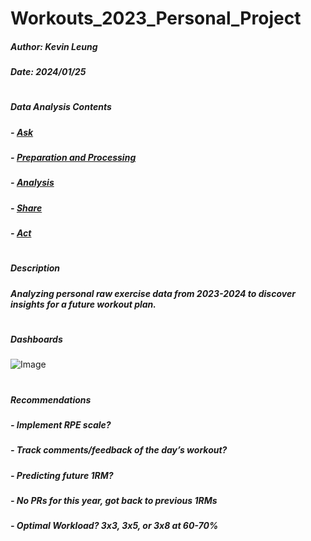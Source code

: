 # Workouts_2023_Personal_Project
##### Author: Kevin Leung
##### Date: 2024/01/25
#
##### Data Analysis Contents
##### - [Ask](Description)
##### - [Preparation and Processing](https://github.com/kleung157/Workouts_2023_Personal_Project/blob/d1622638481ffd651c763dcd5387e850b1186a07/workouts_data_preparation_processing)
##### - [Analysis](https://github.com/kleung157/Workouts_2023_Personal_Project/blob/d1622638481ffd651c763dcd5387e850b1186a07/workouts_data_analysis)
##### - [Share](https://github.com/kleung157/Workouts_2023_Personal_Project/blob/d1622638481ffd651c763dcd5387e850b1186a07/workouts_data_share_of_observations.docx)
##### - [Act](Recommendations)
#
##### Description
##### Analyzing personal raw exercise data from 2023-2024 to discover insights for a future workout plan.
#
##### Dashboards
![Image](https://github.com/user-attachments/assets/f96dafa5-dca7-4ef3-86c2-da481d5c603c)
#
##### Recommendations
##### - Implement RPE scale?
##### - Track comments/feedback of the day’s workout?
##### - Predicting future 1RM?
##### - No PRs for this year, got back to previous 1RMs
##### - Optimal Workload? 3x3, 3x5, or 3x8 at 60-70%
